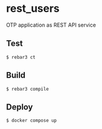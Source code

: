 rest_users
=====

OTP application as REST API service

Test
-----

    $ rebar3 ct

Build
-----

    $ rebar3 compile

Deploy
-----

    $ docker compose up